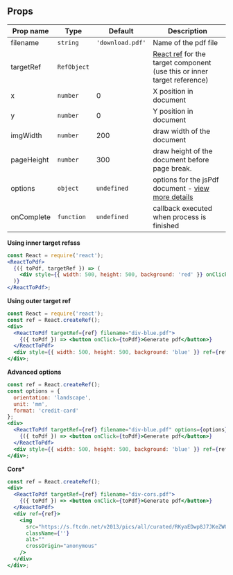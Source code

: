 ## Props

| Prop name  | Type        | Default          | Description                                                                                                               |
| ---------- | ----------- | ---------------- | ------------------------------------------------------------------------------------------------------------------------- |
| filename   | `string`    | `'download.pdf'` | Name of the pdf file                                                                                                      |
| targetRef  | `RefObject` |                  | [React ref](https://reactjs.org/docs/refs-and-the-dom.html) for the target component (use this or inner target reference) |
| x          | `number`    | 0                | X position in document                                                                                                    |
| y          | `number`    | 0                | Y position in document                                                                                                    |
| imgWidth   | `number`    | 200              | draw width of the document                                                                                                |
| pageHeight | `number`    | 300              | draw height of the document before page break.                                                                            |
| options    | `object`    | `undefined`      | options for the jsPdf document - [view more details](https://rawgit.com/MrRio/jsPDF/master/docs/)                         |
| onComplete | `function`  | `undefined`      | callback executed when process is finished                                                                                |

**Using inner target refsss**

```jsx
const React = require('react');
<ReactToPdf>
  {({ toPdf, targetRef }) => (
    <div style={{ width: 500, height: 500, background: 'red' }} onClick={toPdf} ref={targetRef} />
  )}
</ReactToPdf>;
```

**Using outer target ref**

```jsx
const React = require('react');
const ref = React.createRef();
<div>
  <ReactToPdf targetRef={ref} filename="div-blue.pdf">
    {({ toPdf }) => <button onClick={toPdf}>Generate pdf</button>}
  </ReactToPdf>
  <div style={{ width: 500, height: 500, background: 'blue' }} ref={ref} />
</div>;
```

**Advanced options**

```jsx
const ref = React.createRef();
const options = {
  orientation: 'landscape',
  unit: 'mm',
  format: 'credit-card'
};
<div>
  <ReactToPdf targetRef={ref} filename="div-blue.pdf" options={options} x={0.5} y={0.5}>
    {({ toPdf }) => <button onClick={toPdf}>Generate pdf</button>}
  </ReactToPdf>
  <div style={{ width: 500, height: 500, background: 'blue' }} ref={ref} />
</div>;
```

**Cors\***

```jsx
const ref = React.createRef();
<div>
  <ReactToPdf targetRef={ref} filename="div-cors.pdf">
    {({ toPdf }) => <button onClick={toPdf}>Generate pdf</button>}
  </ReactToPdf>
  <div ref={ref}>
    <img
      src="https://s.ftcdn.net/v2013/pics/all/curated/RKyaEDwp8J7JKeZWQPuOVWvkUjGQfpCx_cover_580.jpg?r=1a0fc22192d0c808b8bb2b9bcfbf4a45b1793687"
      className={''}
      alt=""
      crossOrigin="anonymous"
    />
  </div>
</div>;
```
